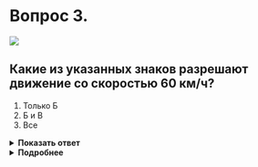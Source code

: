 # Вопрос 3.

![](https://s.drom.ru/i24227/pdd/tickets/2016/1542609044.jpg)

## Какие из указанных знаков разрешают движение со скоростью 60 км/ч?

1. Только Б
2. Б и В
3. Все

<details>
<summary><b>Показать ответ</b></summary>
Правильный ответ: 2
</details>
<details>
<summary><b>Подробнее</b></summary>
Знаки: «Б» – 4.6 «Ограничение минимальной скорости», «В» – 6.2 «Рекомендуемая скорость».
(«Дорожные знаки»)
</details>